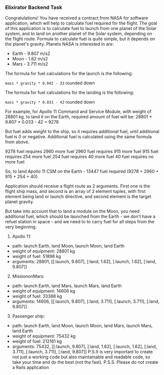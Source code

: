 ### Elixirator Backend Task
Congratulations! You have received a contract from NASA for software application, which will help to calculate fuel required for the flight. The goal of this application is to calculate fuel to launch from one planet of the Solar system, and to land on another planet of the Solar system, depending on the flight route.
Formula to calculate fuel is quite simple, but it depends on the planet's gravity. Planets NASA is interested in are:
- Earth - 9.807 m/s2
- Moon - 1.62 m/s2
- Mars - 3.711 m/s2

The formula for fuel calculations for the launch is the following:

`mass * gravity * 0.042 - 33` rounded down

The formula for fuel calculations for the landing is the following:

`mass * gravity * 0.033 - 42` rounded down

For example, for Apollo 11 Command and Service Module, with weight of 28801 kg, to land it on the Earth, required amount of fuel will be:
28801 * 9.807 * 0.033 - 42 = 9278

But fuel adds weight to the ship, so it requires additional fuel, until additional fuel is 0 or negative. Additional fuel is calculated using the same formula from above.

9278 fuel requires 2960 more fuel 2960 fuel requires 915 more fuel 915 fuel requires 254 more fuel 254 fuel requires 40 more fuel
40 fuel requires no more fuel

So, to land Apollo 11 CSM on the Earth - 13447 fuel required (9278 + 2960 + 915 + 254 + 40).

Application should receive a flight route as 2 arguments. First one is the flight ship mass, and second is an array of 2 element tuples, with first element being land or launch directive, and second element is the target planet gravity.

But take into account that to land a module on the Moon, you need additional fuel, which should be launched from the Earth - we don’t have a refuel station in space - and we need to to carry fuel for all steps from the very beginning.
1. Apollo 11:

 - path: launch Earth, land Moon, launch Moon, land Earth
 - weight of equipment: 28801 kg
 - weight of fuel: 51898 kg
 - arguments: 28801, [[:launch, 9.807], [:land, 1.62], [:launch, 1.62], [:land, 9.807]]
 
2. MissiononMars:
 - path: launch Earth, land Mars, launch Mars, land Earth
 - weight of equipment: 14606 kg
 - weight of fuel: 33388 kg
 - arguments: 14606, [[:launch, 9.807], [:land, 3.711], [:launch, 3.711], [:land, 9.807]]

3. Passenger ship:
-  path: launch Earth, land Moon, launch Moon, land Mars, launch Mars, land Earth
- weight of equipment: 75432 kg
- weight of fuel: 212161 kg
- arguments: 75432, [[:launch, 9.807], [:land, 1.62], [:launch, 1.62], [:land, 3.711],
[:launch, 3.711], [:land, 9.807]]
P.S.It is very important to create not just a working code but also maintainable and
readable code, so take your time and do the best (not the fast). P.S.S. Please do not create a Rails application
